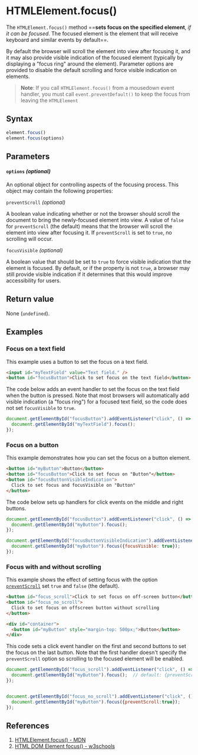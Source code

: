 # HTMLElement.focus()

The `HTMLElement.focus()` method ==**sets focus on the specified element**, _if it can be focused_. The focused element is the element that will receive keyboard and similar events by default==.

By default the browser will scroll the element into view after focusing it, and it may also provide visible indication of the focused element (typically by displaying a "focus ring" around the element). Parameter options are provided to disable the default scrolling and force visible indication on elements.

> **Note**: If you call `HTMLElement.focus()` from a mousedown event handler, you must call `event.preventDefault()` to keep the focus from leaving the `HTMLElement`

## Syntax

```js
element.focus()
element.focus(options)
```

## Parameters

#### `options` _(optional)_

An optional object for controlling aspects of the focusing process. This object may contain the following properties:

`preventScroll` _(optional)_

A boolean value indicating whether or not the browser should scroll the document to bring the newly-focused element into view. A value of `false` for `preventScroll` (the default) means that the browser will scroll the element into view after focusing it. If `preventScroll` is set to `true`, no scrolling will occur.

`focusVisible` _(optional)_

A boolean value that should be set to `true` to force visible indication that the element is focused. By default, or if the property is not `true`, a browser may still provide visible indication if it determines that this would improve accessibility for users.

## Return value

None (`undefined`).

## Examples

### Focus on a text field

This example uses a button to set the focus on a text field.

```html
<input id="myTextField" value="Text field." />
<button id="focusButton">Click to set focus on the text field</button>
```

The code below adds an event handler to set the focus on the text field when the button is pressed. Note that most browsers will automatically add visible indication (a "focus ring") for a focused text field, so the code does not set `focusVisible` to `true`.

```js
document.getElementById("focusButton").addEventListener("click", () => {
  document.getElementById("myTextField").focus();
});
```

### Focus on a button

This example demonstrates how you can set the focus on a button element.

```html
<button id="myButton">Button</button>
<button id="focusButton">Click to set focus on "Button"</button>
<button id="focusButtonVisibleIndication">
  Click to set focus and focusVisible on "Button"
</button>
```

The code below sets up handlers for click events on the middle and right buttons.

```js
document.getElementById("focusButton").addEventListener("click", () => {
  document.getElementById("myButton").focus();
});

document.getElementById("focusButtonVisibleIndication").addEventListener("click", () => {
  document.getElementById("myButton").focus({focusVisible: true});
});
```

### Focus with and without scrolling

This example shows the effect of setting focus with the option [`preventScroll`](https://developer.mozilla.org/en-US/docs/Web/API/HTMLElement/focus#preventscroll) set `true` and `false` (the default).

```html
<button id="focus_scroll">Click to set focus on off-screen button</button>
<button id="focus_no_scroll">
  Click to set focus on offscreen button without scrolling
</button>

<div id="container">
  <button id="myButton" style="margin-top: 500px;">Button</button>
</div>
```

This code sets a click event handler on the first and second buttons to set the focus on the last button. Note that the first handler doesn't specify the `preventScroll` option so scrolling to the focused element will be enabled.

```js
document.getElementById("focus_scroll").addEventListener("click", () => {
  document.getElementById("myButton").focus();  // default: {preventScroll:false}
});


document.getElementById("focus_no_scroll").addEventListener("click", () => {
  document.getElementById("myButton").focus({preventScroll:true});
});
```

## References

1. [HTMLElement.focus() - MDN](https://developer.mozilla.org/en-US/docs/Web/API/HTMLElement/focus)
2. [HTML DOM Element focus() - w3schools](https://www.w3schools.com/jsref/met_html_focus.asp)